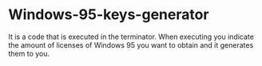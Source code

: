 # Windows-95-keys-generator

It is a code that is executed in the terminator. 
When executing you indicate the amount of licenses of Windows 95 you want to obtain and it generates them to you.
